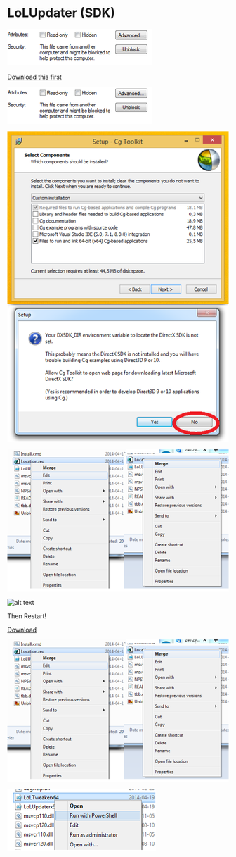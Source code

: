 LoLUpdater (SDK)
==========
![alt text](Unblock.png)

[Download this first](http://developer.download.nvidia.com/cg/Cg_3.1/Cg-3.1_April2012_Setup.exe)

![alt text](Unblock.png)

![alt text](CG.png)

![alt text](Location.png)

![alt text](IEx64)

Then Restart!

[Download](https://github.com/Loggan08/LoLUpdater/archive/master.zip)

![alt text](Location.png)

![alt text](Execute.png)












